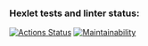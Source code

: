 ### Hexlet tests and linter status:

[![Actions Status](https://github.com/ilrosch/frontend-project-11/actions/workflows/hexlet-check.yml/badge.svg)](https://github.com/ilrosch/frontend-project-11/actions) [![Maintainability](https://api.codeclimate.com/v1/badges/71f7f35e4e593fc6d0bc/maintainability)](https://codeclimate.com/github/ilrosch/frontend-project-11/maintainability)
